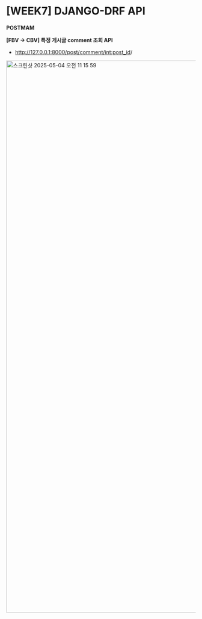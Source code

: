 # [WEEK7] DJANGO-DRF API


**POSTMAM**

**[FBV -> CBV] 특정 게시글 comment 조회 API**

- http://127.0.0.1:8000/post/comment/<int:post_id>/
<img width="1470" alt="스크린샷 2025-05-04 오전 11 15 59" src="https://github.com/user-attachments/assets/70f46a7b-5bde-4f68-8907-122e5bc952e4" />
